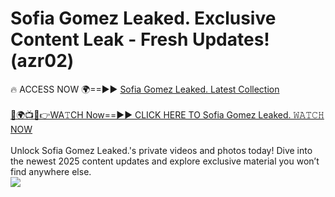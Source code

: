 # Sofia Gomez Leaked. Exclusive Content Leak - Fresh Updates! (azr02)

🔥 ACCESS NOW 🌍==►► <a href="https://tinyurl.com/kvy9nzfs" rel="nofollow">Sofia Gomez Leaked. Latest Collection</a>
<br><br>
[🔴🌍📺📱👉WA𝚃CH Now==►► CLICK HERE TO Sofia Gomez Leaked. 𝚆𝙰𝚃𝙲𝙷 NOW](https://tinyurl.com/kvy9nzfs)
<br><br>
Unlock Sofia Gomez Leaked.'s private videos and photos today! Dive into the newest 2025 content updates and explore exclusive material you won’t find anywhere else.
<br>
<a href="https://tinyurl.com/kvy9nzfs" rel="nofollow" data-target="animated-image.originalLink"><img src="https://camo.githubusercontent.com/8a4f000d20f83aca3bf7ec5f350d767afa0574a8a352519fd8cfa583a6f93a33/68747470733a2f2f692e696d6775722e636f6d2f644a486b345a712e676966" data-canonical-src="https://i.imgur.com/dJHk4Zq.gif" style="max-width: 100%; display: inline-block;" data-target="animated-image.originalImage"></a>
<br>

